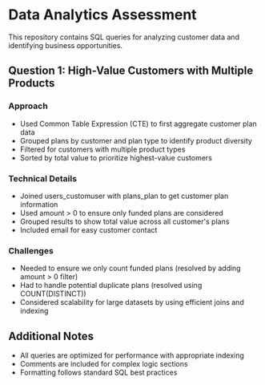 # Data Analytics Assessment

This repository contains SQL queries for analyzing customer data and identifying business opportunities.

## Question 1: High-Value Customers with Multiple Products

### Approach
- Used Common Table Expression (CTE) to first aggregate customer plan data
- Grouped plans by customer and plan type to identify product diversity
- Filtered for customers with multiple product types
- Sorted by total value to prioritize highest-value customers

### Technical Details
- Joined users_customuser with plans_plan to get customer plan information
- Used amount > 0 to ensure only funded plans are considered
- Grouped results to show total value across all customer's plans
- Included email for easy customer contact

### Challenges
- Needed to ensure we only count funded plans (resolved by adding amount > 0 filter)
- Had to handle potential duplicate plans (resolved using COUNT(DISTINCT))
- Considered scalability for large datasets by using efficient joins and indexing

## Additional Notes
- All queries are optimized for performance with appropriate indexing
- Comments are included for complex logic sections
- Formatting follows standard SQL best practices
